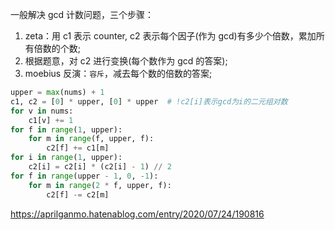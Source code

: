 一般解决 gcd 计数问题，三个步骤：

1. zeta：用 c1 表示 counter, c2 表示每个因子(作为 gcd)有多少个倍数，累加所有倍数的个数;
2. 根据题意，对 c2 进行变换(每个数作为 gcd 的答案);
3. moebius 反演：`容斥`，减去每个数的倍数的答案;

```python
upper = max(nums) + 1
c1, c2 = [0] * upper, [0] * upper  # !c2[i]表示gcd为i的二元组对数
for v in nums:
    c1[v] += 1
for f in range(1, upper):
    for m in range(f, upper, f):
        c2[f] += c1[m]
for i in range(1, upper):
    c2[i] = c2[i] * (c2[i] - 1) // 2
for f in range(upper - 1, 0, -1):
    for m in range(2 * f, upper, f):
        c2[f] -= c2[m]
```

https://aprilganmo.hatenablog.com/entry/2020/07/24/190816
